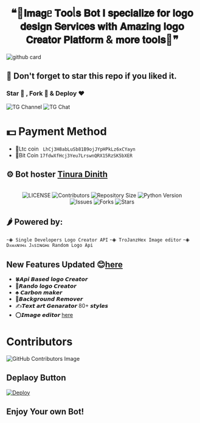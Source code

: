 <h1 align = "center"> ❝🎨𝗜𝗺𝗮𝗴ᥱ 𝗧𝗼𝗼ᥣ𝘀 𝗕𝗼𝘁
𝗜 𝘀𝗽𝗲𝗰𝗶𝗮𝗹𝗶𝘇𝗲 𝗳𝗼𝗿 𝗹𝗼𝗴𝗼 𝗱𝗲𝘀𝗶𝗴𝗻  𝗦𝗲𝗿𝘃𝗶𝗰𝗲𝘀 𝘄𝗶𝘁𝗵 𝗔𝗺𝗮𝘇𝗶𝗻𝗴 𝗹𝗼𝗴𝗼  𝗖𝗿𝗲𝗮𝘁𝗼𝗿 𝗣𝗹𝗮𝘁𝗳𝗼𝗿𝗺 & 𝗺𝗼𝗿𝗲 𝘁𝗼𝗼𝗹𝘀💐❞ </h1>

![github card](https://github-readme-stats.vercel.app/api/pin/?username=szbots&repo=Image-Tool&theme=dark)

## 🌟 Don't forget to star this repo if you liked it.

### Star 🌟 , Fork 🍴 & Deploy ❤️
 
 ![TG Channel](https://img.shields.io/badge/dynamic/json?color=blue&label=szteam%20@szteambots&query=subscribers&url=https%3A%2F%2Fonline-users-api.up.railway.app%2Fcheck%3Fchat%3Dszteambots&logo=telegram)
![TG Chat](https://img.shields.io/badge/dynamic/json?color=blue&label=support%20@slbotzone&query=members&url=https%3A%2F%2Fonline-users-api.up.railway.app%2Fcheck%3Fchat%3Dslbotzone&logo=telegram) 

# 💵 Payment Method
- 💎Ltc coin ``` LhCj3H8abLuSb81B9ojJYpHPkLz6xCYayn```
- 💎Bit Coin ``` 17fdwXfHcj3Yeu7LrswnQRX15RzSK5bXER ```

## ⚙️ Bot hoster [Tinura Dinith](https://t.me/boltbacker)

<p align="center"> <br>
    <img src="https://img.shields.io/github/license/szbots/Image-Tool?style=for-the-badge&logo=telegram" alt="LICENSE">
    <img src="https://img.shields.io/github/contributors/szbots/Image-Tool?style=for-the-badge&logo=telegram" alt="Contributors">
    <img src="https://img.shields.io/github/repo-size/szbots/Image-Tool?style=for-the-badge&logo=telegram" alt="Repository Size"> 
    <img src="https://img.shields.io/badge/python-3.9-green?style=for-the-badge&logo=appveyor" alt="Python Version">
 <br>   
    <img src="https://img.shields.io/github/issues/szbots/Image-Tool?style=for-the-badge&logo=telegram" alt="Issues">
    <img src="https://img.shields.io/github/forks/szbots/Image-Tool?style=for-the-badge&logo=telegram" alt="Forks">
    <img src="https://img.shields.io/github/stars/szbots/Image-Tool?style=for-the-badge&logo=telegram" alt="Stars">
</p> 
    

    
## 🌶 Powered by:
-◈` Single Developers Logo Creator API`
-◈` TroJanzHex Image editor`
-◈` Dᴀᴍᴀɴᴛʜᴀ Jᴀsɪɴɢʜᴇ Random Logo Api`

 ## New Features Updated 😊[here](https://t.me/szteambots/748)
- 🍀𝘼𝙥𝙞 𝘽𝙖𝙨𝙚𝙙 𝙡𝙤𝙜𝙤 𝘾𝙧𝙚𝙖𝙩𝙤𝙧
- 💐𝙍𝙖𝙣𝙙𝙤 𝙡𝙤𝙜𝙤 𝘾𝙧𝙚𝙖𝙩𝙤𝙧 
- ♣️ 𝘾𝙖𝙧𝙗𝙤𝙣 𝙢𝙖𝙠𝙚𝙧
- 🍃𝘽𝙖𝙘𝙠𝙜𝙧𝙤𝙪𝙣𝙙 𝙍𝙚𝙢𝙤𝙫𝙚𝙧
- ✍️𝙏𝙚𝙭𝙩 𝙖𝙧𝙩 𝙂𝙚𝙣𝙖𝙧𝙖𝙩𝙤𝙧 80+ 𝙨𝙩𝙮𝙡𝙚𝙨
- ⭕️𝙄𝙢𝙖𝙜𝙚 𝙚𝙙𝙞𝙩𝙤𝙧 [here](https://t.me/szimagebot)


 
 # Contributors
![GitHub Contributors Image](https://contrib.rocks/image?repo=szbots/Image-Tool)   
 
 ## Deplaoy Button
 
 [![Deploy](https://www.herokucdn.com/deploy/button.svg)](https://heroku.com/deploy?template=https://github.com/Hasindu-Himasara/Image-Tool) 


## Enjoy Your own Bot!


    
 
    

